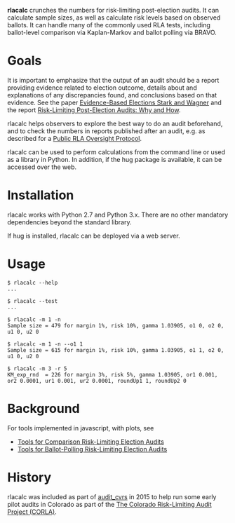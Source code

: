**rlacalc** crunches the numbers for risk-limiting post-election audits.
It can calculate sample sizes, as well as calculate risk levels based on observed ballots.
It can handle many of the commonly used RLA tests, including ballot-level comparison via Kaplan-Markov and
ballot polling via BRAVO.

# Goals
It is important to emphasize that the output of an audit should be
a report providing evidence related to election outcome, details about and explanations of any discrepancies found,
and conclusions based on that evidence.  See the paper
[Evidence-Based Elections Stark and Wagner](http://www.stat.berkeley.edu/~stark/Preprints/evidenceVote12.pdf)
and the report [Risk-Limiting Post-Election Audits: Why and How](http://www.stat.berkeley.edu/~stark/Preprints/RLAwhitepaper12.pdf).

rlacalc helps observers to explore the best way to do an audit beforehand, and to check the numbers in reports published after an audit, e.g. as described for a [Public RLA Oversight Protocol](http://bcn.boulder.co.us/~neal/elections/PublicRLAOversightProtocol.pdf).

rlacalc can be used to perform calculations from the command line or used as a library in Python. In addition, if the hug package
is available, it can be accessed over the web.

# Installation

rlacalc works with Python 2.7 and Python 3.x.
There are no other mandatory dependencies beyond the standard library.

If hug is installed, rlacalc can be deployed via a web server.

# Usage

```
$ rlacalc --help
...

$ rlacalc --test
...

$ rlacalc -m 1 -n
Sample size = 479 for margin 1%, risk 10%, gamma 1.03905, o1 0, o2 0, u1 0, u2 0

$ rlacalc -m 1 -n --o1 1
Sample size = 615 for margin 1%, risk 10%, gamma 1.03905, o1 1, o2 0, u1 0, u2 0

$ rlacalc -m 3 -r 5
KM_exp_rnd  = 226 for margin 3%, risk 5%, gamma 1.03905, or1 0.001, or2 0.0001, ur1 0.001, ur2 0.0001, roundUp1 1, roundUp2 0
```

# Background
For tools implemented in javascript, with plots, see

* [Tools for Comparison Risk\-Limiting Election Audits](https://www.stat.berkeley.edu/~stark/Vote/auditTools.htm)
* [Tools for Ballot\-Polling Risk\-Limiting Election Audits](https://www.stat.berkeley.edu/~stark/Vote/ballotPollTools.htm)

# History
rlacalc was included as part of [audit_cvrs](https://github.com/nealmcb/audit_cvrs) in 2015 to help run some early pilot audits in Colorado as part of the [The Colorado Risk-Limiting Audit Project (CORLA)](http://bcn.boulder.co.us/~neal/elections/corla/).
